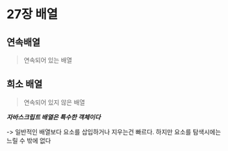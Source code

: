 # 27장 배열

## 연속배열

> 연속되어 있는 배열

## 희소 배열

> 연속되어 있지 않은 배열

**_자바스크립트 배열은 특수한 객체이다_**

-> 일반적인 배열보다 요소를 삽입하거나 지우는건 빠르다. 하지만 요소를 탐색시에는 느릴 수 밖에 없다

